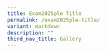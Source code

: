 ```yaml
---
title: Exam2025ple Title
permalink: /exam2025ple-title/
variant: markdown
description: ""
third_nav_title: Gallery
---
```

